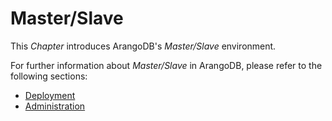 # Master/Slave

This _Chapter_ introduces ArangoDB's _Master/Slave_ environment.

For further information about _Master/Slave_ in ArangoDB, please refer to the following sections:

- [Deployment](../../Deployment/MasterSlave/README.md)
- [Administration](../../Administration/MasterSlave/README.md)

